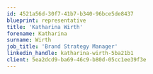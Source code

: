 ```yaml
---
id: 4521a56d-30f7-41b7-b340-96bce5de8437
blueprint: representative
title: 'Katharina Wirth'
forename: Katharina
surname: Wirth
job_title: 'Brand Strategy Manager'
linkedin_handle: katharina-wirth-5ba21b1
client: 5ea2dcd9-ba69-46c9-b80d-05cc1ee39f3e
---
```

